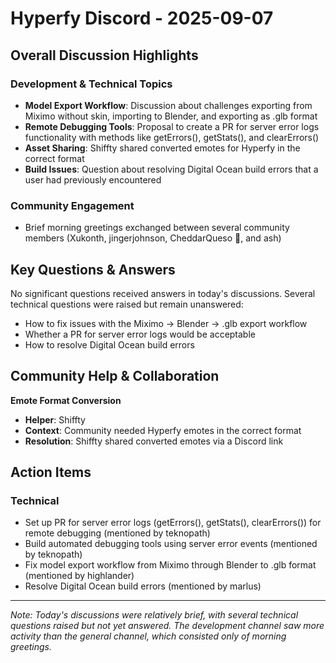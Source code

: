 # Hyperfy Discord - 2025-09-07

## Overall Discussion Highlights

### Development & Technical Topics
- **Model Export Workflow**: Discussion about challenges exporting from Miximo without skin, importing to Blender, and exporting as .glb format
- **Remote Debugging Tools**: Proposal to create a PR for server error logs functionality with methods like getErrors(), getStats(), and clearErrors()
- **Asset Sharing**: Shiffty shared converted emotes for Hyperfy in the correct format
- **Build Issues**: Question about resolving Digital Ocean build errors that a user had previously encountered

### Community Engagement
- Brief morning greetings exchanged between several community members (Xukonth, jingerjohnson, CheddarQueso 🧀, and ash)

## Key Questions & Answers

No significant questions received answers in today's discussions. Several technical questions were raised but remain unanswered:
- How to fix issues with the Miximo → Blender → .glb export workflow
- Whether a PR for server error logs would be acceptable
- How to resolve Digital Ocean build errors

## Community Help & Collaboration

**Emote Format Conversion**
- **Helper**: Shiffty
- **Context**: Community needed Hyperfy emotes in the correct format
- **Resolution**: Shiffty shared converted emotes via a Discord link

## Action Items

### Technical
- Set up PR for server error logs (getErrors(), getStats(), clearErrors()) for remote debugging (mentioned by teknopath)
- Build automated debugging tools using server error events (mentioned by teknopath)
- Fix model export workflow from Miximo through Blender to .glb format (mentioned by highlander)
- Resolve Digital Ocean build errors (mentioned by marlus)

---

*Note: Today's discussions were relatively brief, with several technical questions raised but not yet answered. The development channel saw more activity than the general channel, which consisted only of morning greetings.*